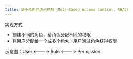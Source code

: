 ```yaml
---
title: 基于角色的访问控制（Role-Based Access Control, RBAC）
---
```

实现方式

- 创建不同的角色，给角色分配不同的权限
- 将用户分配给一个或多个角色，用户通过角色获得权限

示意图：User <----> Role <----> Permission

